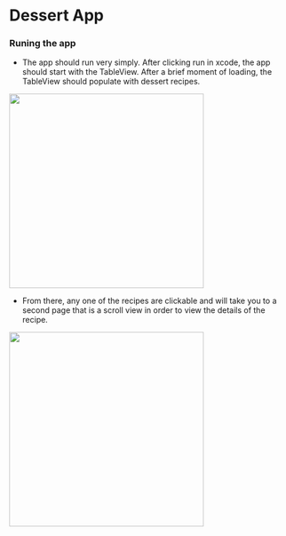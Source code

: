 # Dessert App

### Runing the app
- The app should run very simply. After clicking run in xcode, the app should start with the TableView. After a brief moment of loading, the TableView should populate with dessert recipes. 
<img src="https://user-images.githubusercontent.com/99748662/223873476-02322146-63c8-4b9c-9c03-36e8f4decdc7.png" width="350">

- From there, any one of the recipes are clickable and will take you to a second page that is a scroll view in order to view the details of the recipe. 
<img src="https://user-images.githubusercontent.com/99748662/223873844-9ab0b237-7e96-4cee-9531-92b85a686cd8.png" width="350">
